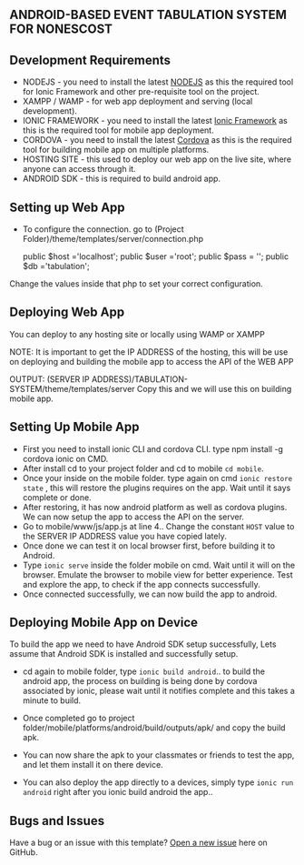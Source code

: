 ## ANDROID-BASED EVENT TABULATION SYSTEM FOR NONESCOST


## Development Requirements

* NODEJS - you need to install the latest [NODEJS](https://nodejs.org/en/) as this the required tool for Ionic Framework and other pre-requisite tool on the project.
* XAMPP / WAMP - for web app deployment and serving (local development).
* IONIC FRAMEWORK - you need to install the latest [Ionic Framework](http://ionicframework.com/) as this is the required tool for mobile app deployment.
* CORDOVA - you need to install the latest [Cordova](https://cordova.apache.org/) as this is the required tool for building mobile app on multiple platforms.
* HOSTING SITE - this used to deploy our web app on the live site, where anyone can access through it.
* ANDROID SDK - this is required to build android app.


## Setting up Web App

* To configure the connection. go to (Project Folder)/theme/templates/server/connection.php

 	public $host  ='localhost';
    public $user ='root';
    public $pass  = '';
    public $db  ='tabulation';

Change the values inside that php to set your correct configuration.

## Deploying Web App

 You can deploy to any hosting site or locally using WAMP or XAMPP

 NOTE: It is important to get the IP ADDRESS of the hosting, this will be use on deploying and building the mobile app to access the API of the WEB APP

 OUTPUT: (SERVER IP ADDRESS)/TABULATION-SYSTEM/theme/templates/server
 Copy this and we will use this on building mobile app.

## Setting Up Mobile App

* First you need to install ionic CLI and cordova CLI. type   npm install -g cordova ionic   on CMD.
* After install cd to your project folder and cd to mobile `cd mobile`.
* Once your inside on the mobile folder. type again on cmd `ionic restore state` , this will restore the plugins requires on the app. Wait until it says complete or done.
* After restoring, it has now android platform as well as cordova plugins. We can now setup the app to access the API on the server.
* Go to mobile/www/js/app.js at line 4.. Change the constant `HOST` value to the SERVER IP ADDRESS value you have copied lately.
* Once done we can test it on local browser first, before building it to Android.
* Type `ionic serve` inside the folder mobile on cmd. Wait until it will on the browser. Emulate the browser to mobile view for better experience. Test and explore the app, to check if the app connects successfully.
* Once connected successfully, we can now build the app to android.

## Deploying Mobile App on Device
To build the app we need to have Android SDK setup successfully, Lets assume that Android SDK is installed and successfully setup.

* cd again to mobile folder, type `ionic build android`.. to build the android app, the process on building is being done by cordova associated by ionic, please wait until it notifies complete and this takes a minute to build.

* Once completed go to project folder/mobile/platforms/android/build/outputs/apk/ and copy the build apk. 
* You can now share the apk to your classmates or friends to test the app, and let them install it on there device.
* You can also deploy the app directly to a devices, simply type `ionic run android` right after you ionic build android the app..


## Bugs and Issues

Have a bug or an issue with this template? [Open a new issue](https://github.com/jbagaresgaray/TABULATION-SYSTEM/issues) here on GitHub.
